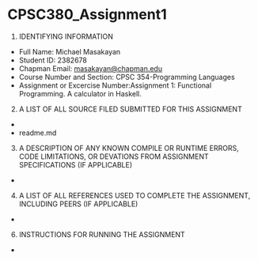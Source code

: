 # CPSC380_Assignment1

1. IDENTIFYING INFORMATION
* Full Name: Michael Masakayan
* Student ID: 2382678
* Chapman Email: masakayan@chapman.edu
* Course Number and Section: CPSC 354-Programming Languages
* Assignment or Excercise Number:Assignment 1: Functional Programming. A calculator in Haskell.

2. A LIST OF ALL SOURCE FILED SUBMITTED FOR THIS ASSIGNMENT
* 
* readme.md

3. A DESCRIPTION OF ANY KNOWN COMPILE OR RUNTIME ERRORS, CODE LIMITATIONS, OR DEVATIONS FROM ASSIGNMENT SPECIFICATIONS (IF APPLICABLE)
*
4. A LIST OF ALL REFERENCES USED TO COMPLETE THE ASSIGNMENT, INCLUDING PEERS (IF APPLICABLE)
*
6. INSTRUCTIONS FOR RUNNING THE ASSIGNMENT
*